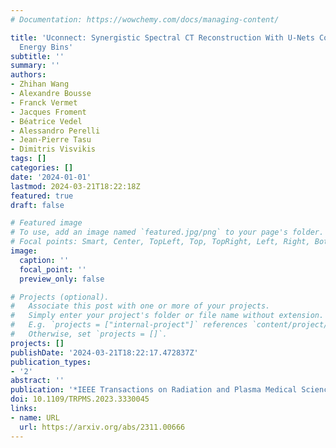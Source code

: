 ```yaml
---
# Documentation: https://wowchemy.com/docs/managing-content/

title: 'Uconnect: Synergistic Spectral CT Reconstruction With U-Nets Connecting the
  Energy Bins'
subtitle: ''
summary: ''
authors:
- Zhihan Wang
- Alexandre Bousse
- Franck Vermet
- Jacques Froment
- Béatrice Vedel
- Alessandro Perelli
- Jean-Pierre Tasu
- Dimitris Visvikis
tags: []
categories: []
date: '2024-01-01'
lastmod: 2024-03-21T18:22:18Z
featured: true
draft: false

# Featured image
# To use, add an image named `featured.jpg/png` to your page's folder.
# Focal points: Smart, Center, TopLeft, Top, TopRight, Left, Right, BottomLeft, Bottom, BottomRight.
image:
  caption: ''
  focal_point: ''
  preview_only: false

# Projects (optional).
#   Associate this post with one or more of your projects.
#   Simply enter your project's folder or file name without extension.
#   E.g. `projects = ["internal-project"]` references `content/project/deep-learning/index.md`.
#   Otherwise, set `projects = []`.
projects: []
publishDate: '2024-03-21T18:22:17.472837Z'
publication_types:
- '2'
abstract: ''
publication: '*IEEE Transactions on Radiation and Plasma Medical Sciences*'
doi: 10.1109/TRPMS.2023.3330045
links:
- name: URL
  url: https://arxiv.org/abs/2311.00666
---
```

